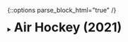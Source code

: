 {::options parse_block_html="true" /}
<details>
  <summary><h1 style="display:inline">Air Hockey (2021)</h1></summary>

![facebook_abaporu.png](assets/images/portfolio/airhockey.png)

Air Hockey is 2D local multiplayer game with four match modes: highest score, best of score, time limit and endless. The game is a simple toy project with two purposes: practice 2D game development and kick-start the development of complete games as personal side projects. I chose a simple game genre intentionally, to ease the development and increase the changes of it making into a complete game.

All code and art assets (except for the audio) were created by me. You can access the project [Trello board](https://trello.com/b/4qmWZ7Zt/air-hockey){:target="_blank"} for the its road map and development history.

Role: Game Developer, 2D Artist, Project Manager  
Team size: 1  
Platform: [Android](https://play.google.com/store/apps/details?id=com.sneakysquirrellabs.airhockey){:target="_blank"}  
Engine/Language: Unity3D/C#  
Source code: [Air Hockey on GitHub](https://github.com/matheusamazonas/airhockey){:target="_blank"}  


</details>